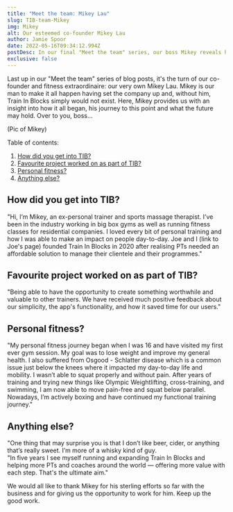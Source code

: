 ```yaml
---
title: "Meet the team: Mikey Lau"
slug: TIB-team-Mikey
img: Mikey
alt: Our esteemed co-founder Mikey Lau
author: Jamie Spoor
date: 2022-05-16T09:34:12.994Z
postDesc: In our final "Meet the team" series, our boss Mikey reveals how it all began
exclusive: false
---
```

Last up in our "Meet the team" series of blog posts, it's the turn of our co-founder and fitness extraordinaire: our very own Mikey Lau. Mikey is our man to make it all happen having set the company up and, without him, Train In Blocks simply would not exist. Here, Mikey provides us with an insight into how it all began, his journey to this point and what the future may hold. Over to you, boss...

(Pic of Mikey) 

Table of contents:

1. [How did you get into TIB?](<## **How did you get into TIB?**>)
2. [Favourite project worked on as part of TIB? ](<## Favourite project worked on as part of TIB?>)
3. [Personal fitness? ](<## **Personal fitness?**>)
4. [Anything else? ](<## Anything else?>)

## **How did you get into TIB?**

"Hi, I’m Mikey, an ex-personal trainer and sports massage therapist. I’ve been in the industry working in big box gyms as well as running fitness classes for residential companies. I loved every bit of personal training and how I was able to make an impact on people day-to-day. Joe and I (link to Joe's page) founded Train In Blocks in 2020 after realising PTs needed an affordable solution to manage their clientele and their programmes."

## Favourite project worked on as part of TIB?

"Being able to have the opportunity to create something worthwhile and valuable to other trainers. We have received much positive feedback about our simplicity, the app's functionality, and how it saved time for our users."

## **Personal fitness?**

"My personal fitness journey began when I was 16 and have visited my first ever gym session. My goal was to lose weight and improve my general health. I also suffered from Osgood - Schlatter disease which is a common issue just below the knees where it impacted my day-to-day life and mobility. I wasn’t able to squat properly and without pain. After years of training and trying new things like Olympic Weightlifting, cross-training, and swimming, I am now able to move pain-free and squat below parallel. Nowadays, I’m actively boxing and have continued my functional training journey."

## Anything else?

"One thing that may surprise you is that I don’t like beer, cider, or anything that’s really sweet. I’m more of a whisky kind of guy. \
"In five years I see myself running and expanding Train In Blocks and helping more PTs and coaches around the world — offering more value with each step. That's the ultimate aim." 

We would all like to thank Mikey for his sterling efforts so far with the business and for giving us the opportunity to work for him. Keep up the good work.